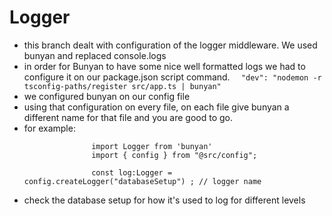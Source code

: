 # Logger
* this branch dealt with configuration of the logger middleware. We used bunyan and replaced console.logs
* in order for Bunyan to have some nice well formatted logs we had to configure it on our package.json script command.
```  "dev": "nodemon -r tsconfig-paths/register src/app.ts | bunyan"```
* we configured bunyan on our config file 
* using that configuration on every file, on each file give bunyan a different name for that file and you are good to go.
* for example:
     ``` 
                    import Logger from 'bunyan'
                    import { config } from "@src/config";

                    const log:Logger = config.createLogger("databaseSetup") ; // logger name
    ```
* check the database setup for how it's used to log for different levels